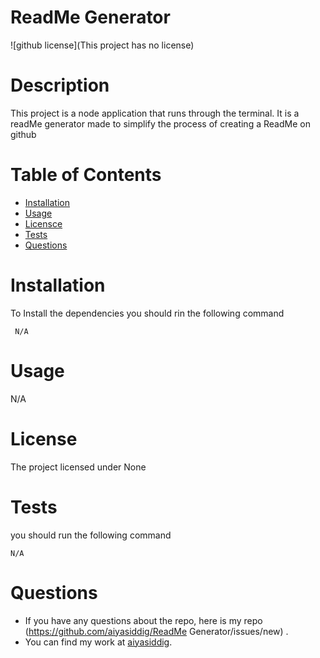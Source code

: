 # ReadMe Generator

  ![github license](This project has no license)

  # Description 
   This project is a node application that runs through the terminal. It is a readMe generator made to simplify the process of creating a ReadMe on github

  # Table of Contents 

  * [Installation](#installation)
  * [Usage](#usage)
  * [Licensce](#license)
  * [Tests](#test)
  * [Questions](#Questions)

  # Installation
  To Install the dependencies you should rin the following command
  <pre><code> N/A</code></pre>

  # Usage
  N/A

  # License
  The project licensed under 
  None

  # Tests
  you should run the following command 
  <pre><code>N/A</code></pre>
  
  # Questions
  * If you have any questions about the repo, here is my repo 
  (https://github.com/aiyasiddig/ReadMe Generator/issues/new) . 
  * You can find  my work at [aiyasiddig](https://github.com/aiyasiddig).
  